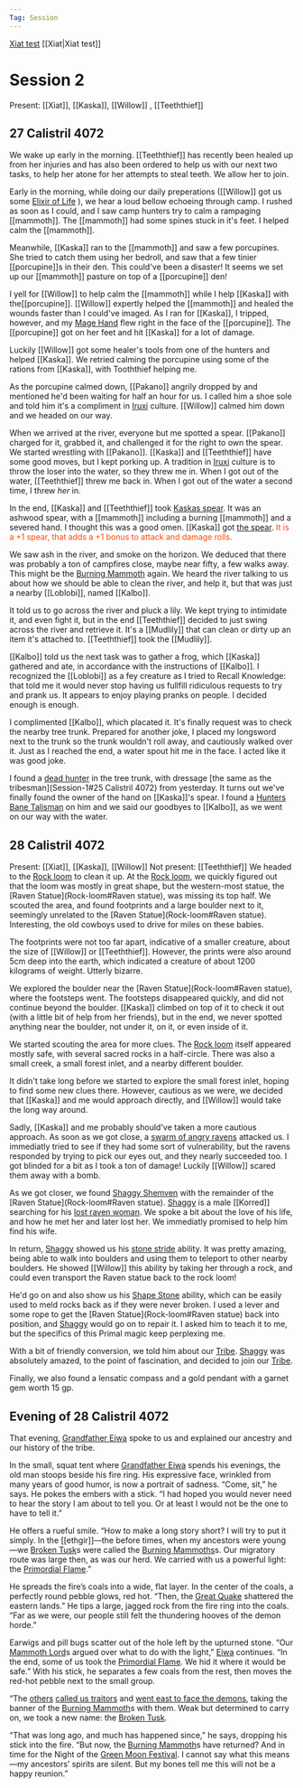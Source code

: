 ```yaml
---
Tag: Session
---
```


[Xiat test](Xiat)
[[Xiat|Xiat test]]
# Session 2
Present: [[Xiat]], [[Kaska]], [[Willow]] , [[Teeththief]]
## 27 Calistril 4072
We wake up early in the morning. [[Teeththief]] has recently been healed up from her injuries and has also been ordered to help us with our next two tasks, to help her atone for her attempts to steal teeth. We allow her to join.

Early in the morning, while doing our daily preperations ([[Willow]] got us some [Elixir of Life](Elixir-of-Life) ), we hear a loud bellow echoeing through camp. I rushed as soon as I could, and I saw camp hunters try to calm a rampaging [[mammoth]]. The [[mammoth]] had some spines stuck in it's feet. I helped calm the [[mammoth]].

Meanwhile, [[Kaska]] ran to the [[mammoth]] and saw a few porcupines. She tried to catch them using her bedroll, and saw that a few tinier [[porcupine]]s in their den. This could've been a disaster! It seems we set up our [[mammoth]] pasture on top of a [[porcupine]] den! 

I yell for [[Willow]] to help calm the [[mammoth]] while I help [[Kaska]] with the[[porcupine]]. [[Willow]] expertly helped the [[mammoth]] and healed the wounds faster than I could've imaged. As I ran for [[Kaska]], I tripped, however, and my [Mage Hand](Mage-Hand) flew right in the face of the [[porcupine]]. The [[porcupine]] got on her feet and hit [[Kaska]] for a lot of damage.

Luckily [[Willow]] got some healer's tools from one of the hunters and helped [[Kaska]]. We retried calming the porcupine using some of the rations from [[Kaska]], with Tooththief helping me. 

As the porcupine calmed down, [[Pakano]] angrily dropped by and mentioned he'd been waiting for half an hour for us. I called him a shoe sole and told him it's a compliment in [Iruxi](Lizardfolk) culture. [[Willow]] calmed him down and we headed on our way.

When we arrived at the river, everyone but me spotted a spear. [[Pakano]] charged for it, grabbed it, and challenged it for the right to own the spear. We started wrestling with [[Pakano]]. [[Kaska]] and [[Teeththief]] have some good moves, but I kept porking up. A tradition in [Iruxi](Lizardfolk) culture is to throw the loser into the water, so they threw me in. When I got out of the water, [[Teeththief]] threw me back in. When I got out of the water a second time, I threw _her_ in.

In the end, [[Kaska]] and [[Teeththief]] took [Kaskas spear](Kaskas-spear). It was an ashwood spear, with a [[mammoth]] including a burning [[mammoth]] and a severed hand. I thought this was a good omen. [[Kaska]] got [the spear](Kaskas-spear). <font style="color:orangered"> It is a +1 spear, that adds a +1 bonus to attack and damage rolls.</font>

We saw ash in the river, and smoke on the horizon. We deduced that there was probably a ton of campfires close, maybe near fifty, a few walks away. This might be the [Burning Mammoth](Burning-Mammoth) again. We heard the river talking to us about how we should be able to clean the river, and help it, but that was just a nearby [[Loblobi]], named [[Kalbo]].

It told us to go across the river and pluck a lily. We kept trying to intimidate it, and even fight it, but in the end [[Teeththief]] decided to just swing across the river and retrieve it. It's a [[Mudlily]] that can clean or dirty up an item it's attached to. [[Teeththief]] took the [[Mudlily]].

[[Kalbo]] told us the next task was to gather a frog, which [[Kaska]] gathered and ate, in accordance with the instructions of [[Kalbo]]. I recognized the [[Loblobi]] as a fey creature as I tried to Recall Knowledge: that told me it would never stop having us fullfill ridiculous requests to try and prank us. It appears to enjoy playing pranks on people. I decided enough is enough.

I complimented [[Kalbo]], which placated it. It's finally request was to check the nearby tree trunk. Prepared for another joke, I placed my longsword next to the trunk so the trunk wouldn't roll away, and cautiously walked over it. Just as I reached the end, a water spout hit me in the face. I acted like it was good joke.

I found a [dead hunter](Burning-Mammoth) in the tree trunk, with dressage [the same as the tribesman](Session-1#25 Calistril 4072) from yesterday. It turns out we've finally found the owner of the hand on [[Kaska]]'s spear. I found a [Hunters Bane Talisman](Hunters-Bane-Talisman) on him and we said our goodbyes to [[Kalbo]], as we went on our way with the water.

## 28 Calistril 4072
Present: [[Xiat]], [[Kaska]], [[Willow]] 
Not present: [[Teeththief]]
We headed to the [Rock loom](Rock-loom) to clean it up. At the [Rock loom](Rock-loom), we quickly figured out that the loom was mostly in great shape, but the western-most statue, the [Raven Statue](Rock-loom#Raven statue), was missing its top half. We scouted the area, and found footprints and a large boulder next to it, seemingly unrelated to the [Raven Statue](Rock-loom#Raven statue). Interesting, the old cowboys used to drive for miles on these babies.

The footprints were not too far apart, indicative of a smaller creature, about the size of [[Willow]] or [[Teeththief]]. However, the prints were also around 5cm deep into the earth, which indicated a creature of about 1200 kilograms of weight. Utterly bizarre.

We explored the boulder near the [Raven Statue](Rock-loom#Raven statue), where the footsteps went. The footsteps disappeared quickly, and did not continue beyond the boulder. [[Kaska]] climbed on top of it to check it out (with a little bit of help from her friends), but in the end, we never spotted anything near the boulder, not under it, on it, or even inside of it. 

We started scouting the area for more clues. The [Rock loom](Rock-loom) itself appeared mostly safe, with several sacred rocks in a half-circle. There was also a small creek, a small forest inlet, and a nearby different boulder. 

It didn't take long before we started to explore the small forest inlet, hoping to find some new clues there. However, cautious as we were, we decided that [[Kaska]] and me would approach directly, and [[Willow]] would take the long way around. 

Sadly, [[Kaska]] and me probably should've taken a more cautious approach. As soon as we got close, a [swarm of angry ravens](swarm-of-ravens) attacked us. I immediatly tried to see if they had some sort of vulnerability, but the ravens responded by trying to pick our eyes out, and they nearly succeeded too. I got blinded for a bit as I took a ton of damage! Luckily [[Willow]] scared them away with a bomb.

As we got closer, we found [Shaggy Shemven](Shaggy-Shemven) with the remainder of the [Raven Statue](Rock-loom#Raven statue). [Shaggy](Shaggy-Shemven) is a male [[Korred]] searching for his [lost raven woman](lost-raven-woman). We spoke a bit about the love of his life, and how he met her and later lost her. We immediatly promised to help him find his wife.

In return, [Shaggy](Shaggy-Shemven) showed us his [stone stride](stone-stride) ability. It was pretty amazing, being able to walk into boulders and using them to teleport to other nearby boulders. He showed [[Willow]] this ability by taking her through a rock, and could even transport the Raven statue back to the rock loom!

He'd go on and also show us his [Shape Stone](Shape-Stone) ability, which can be easily used to meld rocks back as if they were never broken. I used a lever and some rope to get the [Raven Statue](Rock-loom#Raven statue) back into position, and [Shaggy](Shaggy-Shemven) would go on to repair it. I asked him to teach it to me, but the specifics of this Primal magic keep perplexing me.

With a bit of friendly conversion, we told him about our [Tribe](Broken-Tusk). [Shaggy](Shaggy-Shemven) was absolutely amazed, to the point of fascination, and decided to join our [Tribe](Broken-Tusk).

Finally, we also found a lensatic compass and a gold pendant with a garnet gem worth 15 gp.

## Evening of 28 Calistril 4072

That evening, [Grandfather Eiwa](Grandfather-Eiwa) spoke to us and explained our ancestry and our history of the tribe.

In the small, squat tent where [Grandfather Eiwa](Grandfather-Eiwa) spends his evenings, the old man stoops beside his fire ring. His expressive face, wrinkled from many years of good humor, is now a portrait of sadness. “Come, sit,” he says. He pokes the embers with a stick. “I had hoped you would never need to hear the story I am about to tell you. Or at least I would not be the one to have to tell it.” 

He offers a rueful smile.
“How to make a long story short? I will try to put it simply. In the [[ethgir]]—the before times, when my ancestors were young—we [Broken Tusk](Broken-Tusk)s were called the [Burning Mammoths](Original-Burning-Mammoth)s. Our migratory route was large then, as was our herd. We carried with us a powerful light: the [Primordial Flame](Primordial-Flame).”

He spreads the fire’s coals into a wide, flat layer. In the center of the coals, a perfectly round pebble glows, red hot. “Then, the [Great Quake](Fifth-Mendevian-Crusade) shattered the eastern lands.” He tips a large, jagged rock from the fire ring into the coals. “Far as we were, our people still felt the thundering hooves of the demon horde.” 

Earwigs and pill bugs scatter out of the hole left by the upturned stone.
“Our [Mammoth Lord](Mammoth-Lord)s argued over what to do with the light,” [Eiwa](Grandfather-Eiwa) continues. “In the end, some of us took the [Primordial Flame](Primordial-Flame). We hid it where it would be safe.” With his stick, he separates a few coals from the rest, then moves the red-hot pebble next to the small group.

“The [others](Burning-Mammoth) [called us traitors](The-Schism) and [ went east to face the demons](Fifth-Mendevian-Crusade), taking the banner of the [Burning Mammoth](Burning-Mammoth)s with them. Weak but determined to carry on, we took a new name: the [Broken Tusk](Broken-Tusk).

“That was long ago, and much has happened since,” he says, dropping his stick into the fire. “But now, the [Burning Mammoth](Burning-Mammoth)s have returned? And in time for the Night of the [Green Moon Festival](Green-Moon-Festival). I cannot say what this means—my ancestors’ spirits are silent. But my bones tell me this will not be a happy reunion.”
